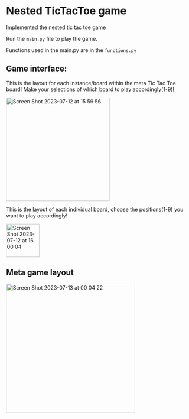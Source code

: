 # Nested TicTacToe game
Implemented the nested tic tac toe game

Run the `main.py` file to play the game.

Functions used in the main.py are in the `functions.py`

## Game interface:

This is the layout for each instance/board within the meta Tic Tac Toe board!
Make your selections of which board to play accordingly(1-9)!

<img width="280" alt="Screen Shot 2023-07-12 at 15 59 56" src="https://github.com/upasana74/NestedTicTacToe/assets/47816217/f9819f21-85a1-46cb-a580-29669ae5eab7">

This is the layout of each individual board, choose the positions(1-9) you want to play accordingly! 

<img width="90" alt="Screen Shot 2023-07-12 at 16 00 04" src="https://github.com/upasana74/NestedTicTacToe/assets/47816217/8dbbd7b3-830a-4a25-a51f-328092355ff8">


## Meta game layout

<img width="349" alt="Screen Shot 2023-07-13 at 00 04 22" src="https://github.com/upasana74/NestedTicTacToe/assets/47816217/892d471b-167f-4c57-a1c1-7360774d8de2">

